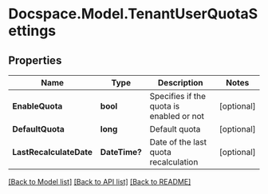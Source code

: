 # Docspace.Model.TenantUserQuotaSettings

## Properties

Name | Type | Description | Notes
------------ | ------------- | ------------- | -------------
**EnableQuota** | **bool** | Specifies if the quota is enabled or not | [optional] 
**DefaultQuota** | **long** | Default quota | [optional] 
**LastRecalculateDate** | **DateTime?** | Date of the last quota recalculation | [optional] 

[[Back to Model list]](../README.md#documentation-for-models) [[Back to API list]](../README.md#documentation-for-api-endpoints) [[Back to README]](../README.md)

